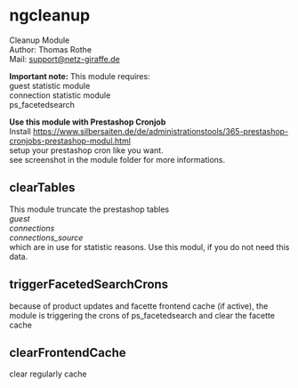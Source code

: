 # ngcleanup
Cleanup Module<br>
Author: Thomas Rothe<br>
Mail: support@netz-giraffe.de

**Important note:**
This module requires:<br>
guest statistic module<br>
connection statistic module<br>
ps_facetedsearch

**Use this module with Prestashop Cronjob**<br> 
Install https://www.silbersaiten.de/de/administrationstools/365-prestashop-cronjobs-prestashop-modul.html<br>
setup your prestashop cron like you want.<br>
see screenshot in the module folder for more informations.

## clearTables
This module truncate the prestashop tables<br>
*guest*<br>
*connections*<br>
*connections_source*<br>
which are in use for statistic reasons.
Use this modul, if you do not need this data.

## triggerFacetedSearchCrons
because of product updates and facette frontend cache (if active), the module is triggering the crons of ps_facetedsearch and clear the facette cache

## clearFrontendCache
clear regularly cache